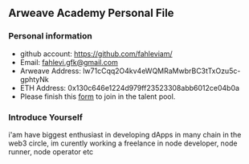 ## Arweave Academy Personal File

### Personal information

- github account: https://github.com/fahleviam/
- Email: fahlevi.gfk@gmail.com
- Arweave Address: lw71cCqq2O4kv4eWQMRaMwbrBC3tTxOzu5c-gphtyNk
- ETH Address: 0x130c646e1224d979ff23523308abb6012ce04b0a
- Please finish this [form](https://docs.google.com/forms/d/e/1FAIpQLSfWA5fIIcBgmRppm3jNz5vmf9Mai_QMVil-2pO4r7YKn_Zhtw/viewform?usp=sf_link) to join in the talent pool.

### Introduce Yourself
 i'am have biggest enthusiast in developing dApps in many chain in the web3 circle, im curently working a freelance in node developer, node runner, node operator etc